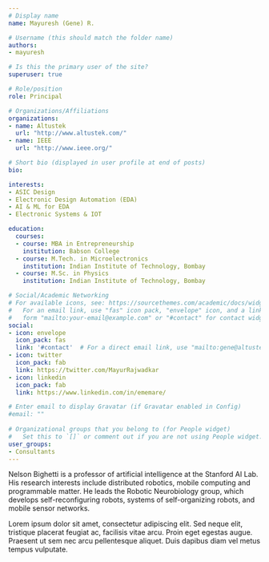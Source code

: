 ```yaml
---
# Display name
name: Mayuresh (Gene) R.

# Username (this should match the folder name)
authors:
- mayuresh

# Is this the primary user of the site?
superuser: true

# Role/position
role: Principal

# Organizations/Affiliations
organizations:
- name: Altustek
  url: "http://www.altustek.com/"
- name: IEEE
  url: "http://www.ieee.org/"

# Short bio (displayed in user profile at end of posts)
bio: 

interests:
- ASIC Design
- Electronic Design Automation (EDA)
- AI & ML for EDA
- Electronic Systems & IOT

education:
  courses:
  - course: MBA in Entrepreneurship
    institution: Babson College 
  - course: M.Tech. in Microelectronics
    institution: Indian Institute of Technology, Bombay
  - course: M.Sc. in Physics
    institution: Indian Institute of Technology, Bombay

# Social/Academic Networking
# For available icons, see: https://sourcethemes.com/academic/docs/widgets/#icons
#   For an email link, use "fas" icon pack, "envelope" icon, and a link in the
#   form "mailto:your-email@example.com" or "#contact" for contact widget.
social:
- icon: envelope
  icon_pack: fas
  link: '#contact'  # For a direct email link, use "mailto:gene@altustek.com".
- icon: twitter
  icon_pack: fab
  link: https://twitter.com/MayurRajwadkar
- icon: linkedin
  icon_pack: fab
  link: https://www.linkedin.com/in/ememare/

# Enter email to display Gravatar (if Gravatar enabled in Config)
#email: ""
  
# Organizational groups that you belong to (for People widget)
#   Set this to `[]` or comment out if you are not using People widget.  
user_groups:
- Consultants
---
```


Nelson Bighetti is a professor of artificial intelligence at the Stanford AI Lab. His research interests include distributed robotics, mobile computing and programmable matter. He leads the Robotic Neurobiology group, which develops self-reconfiguring robots, systems of self-organizing robots, and mobile sensor networks.

Lorem ipsum dolor sit amet, consectetur adipiscing elit. Sed neque elit, tristique placerat feugiat ac, facilisis vitae arcu. Proin eget egestas augue. Praesent ut sem nec arcu pellentesque aliquet. Duis dapibus diam vel metus tempus vulputate. 
